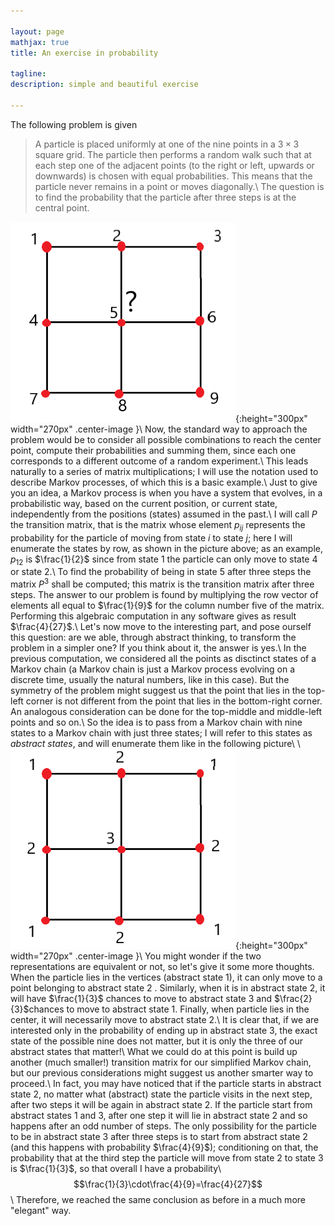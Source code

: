 ```yaml
---

layout: page
mathjax: true
title: An exercise in probability

tagline:
description: simple and beautiful exercise

---
```


The following problem is given
>A particle is placed uniformly at one of the nine points in a $3\times3$ square grid. The particle then
>performs a random walk such that at each step one of the adjacent points (to the right or left, upwards
>or downwards) is chosen with equal probabilities. This means that the particle never remains in a point
>or moves diagonally.\\
>The question is to find the probability that the particle after three steps is at the central point.


![3x3=9](../img/3x3grid.png){:height="300px" width="270px" .center-image }\\
Now, the standard way to approach the problem would be to consider all possible combinations to reach
the center point, compute their probabilities and summing them, since each one corresponds to a different
outcome of a random experiment.\\
This leads naturally to a series of matrix multiplications; 
I will use the notation used to describe Markov processes, of which this is a basic example.\\
Just to give you an idea, a Markov process is when you have a system that evolves, in a probabilistic
way, based on the current position, or current state, independently from the positions (states) assumed
in the past.\\
I will call $P$ the transition matrix,
that is the matrix whose element $p_{ij}$ represents the probability for the particle of moving from
state $i$ to state $j$; here I will enumerate the states
by row, as shown in the picture above; as an example, $p_{12}$ is $\frac{1}{2}$ since from state $1$ the particle
can only move to state $4$ or state $2$.\\
To find the probability of being in state $5$ after three steps the matrix $P^3$ shall be computed; this matrix is the transition 
matrix after three steps. The answer to our problem is found by multiplying the row vector of elements all equal to $\frac{1}{9}$ for
the column number five of the
matrix. Performing this algebraic computation in any software gives as result $\frac{4}{27}$.\\
Let's now move to the interesting part, and pose ourself this question:
are we able, through abstract thinking, to transform the problem
in a simpler one? If you think about it, the answer is yes.\\
In the previous computation, we considered all the points as disctinct states of a Markov chain (a Markov
chain is just a Markov process evolving on a discrete time, usually the natural numbers, like in this case).
But the symmetry of the problem might suggest us that the point that lies in the top-left corner is not
different from the point that lies in the bottom-right corner. An analogous consideration can be done
for the top-middle and middle-left points and so on.\\
So the idea is to pass from a Markov chain with nine states to a Markov chain with just three states;
I will refer to this states as *abstract states*, and will enumerate them like in the following picture\\
\\
![3x3](../img/3x3grid2.png){:height="300px" width="270px" .center-image }\\
You might wonder if the two representations are equivalent or not, so let's give it some more thoughts.
When the particle lies in the vertices (abstract state $1$), it can
only move to a point belonging to abstract state $2$ . Similarly, when it
is in abstract state $2$, it will have $\frac{1}{3}$ chances to move to abstract state $3$
and $\frac{2}{3}$chances to move to abstract state $1$.
Finally, when particle lies in the center, it will necessarily move to abstract state $2$.\\
It is clear that, if we are interested only in the probability of ending up in abstract state $3$, the exact
state of the possible nine does not matter, but it is only the three of our abstract states that matter!\\
What we could do at this point is build up another (much smaller!) transition matrix for
our simplified Markov chain, but our previous considerations might suggest us another smarter way
to proceed.\\
In fact, you may have noticed that if the particle starts in abstract
state $2$, no matter what (abstract) state the particle visits in the next step, after two steps it will be
again in abstract state $2$. If the particle start from abstract states $1$ and $3$, after one step it will lie in
abstract state $2$ and so happens after an odd number of steps. The only possibility for the particle to be
in abstract state $3$ after
three steps is to start from abstract state $2$ (and this happens with probability $\frac{4}{9}$); conditioning on that, the probability
that at the third step the particle will move from state $2$ to state $3$ is $\frac{1}{3}$, so that overall I have a probability\\
$$\frac{1}{3}\cdot\frac{4}{9}=\frac{4}{27}$$\\
Therefore, we reached the same conclusion as before in a much more "elegant" way.

